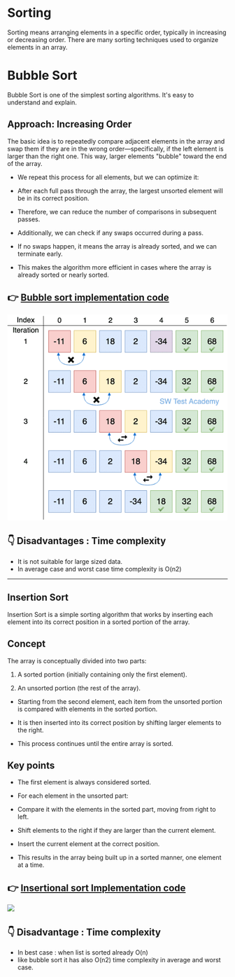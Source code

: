 # Sorting

Sorting means arranging elements in a specific order, typically in increasing or decreasing order. There are many sorting techniques used to organize elements in an array.

# Bubble Sort

Bubble Sort is one of the simplest sorting algorithms. It's easy to understand and explain.

## Approach: Increasing Order

The basic idea is to repeatedly compare adjacent elements in the array and swap them if they are in the wrong order—specifically, if the left element is larger than the right one. This way, larger elements "bubble" toward the end of the array.

- We repeat this process for all elements, but we can optimize it:

- After each full pass through the array, the largest unsorted element will be in its correct position.

- Therefore, we can reduce the number of comparisons in subsequent passes.

- Additionally, we can check if any swaps occurred during a pass.

- If no swaps happen, it means the array is already sorted, and we can terminate early.

- This makes the algorithm more efficient in cases where the array is already sorted or nearly sorted.

## 👉 [Bubble sort implementation code](./bubbleSort.js)

![bubble](./images/bubble.png)

## 👇 Disadvantages : Time complexity

- It is not suitable for large sized data.
- In average case and worst case time complexity is O(n2)

 <hr>

## Insertion Sort

Insertion Sort is a simple sorting algorithm that works by inserting each element into its correct position in a sorted portion of the array.

## Concept

The array is conceptually divided into two parts:

1.  A sorted portion (initially containing only the first element).

2.  An unsorted portion (the rest of the array).

- Starting from the second element, each item from the unsorted portion is compared with elements in the sorted portion.

- It is then inserted into its correct position by shifting larger elements to the right.

- This process continues until the entire array is sorted.

## Key points

- The first element is always considered sorted.

- For each element in the unsorted part:

- Compare it with the elements in the sorted part, moving from right to left.

- Shift elements to the right if they are larger than the current element.

- Insert the current element at the correct position.

- This results in the array being built up in a sorted manner, one element at a time.

## 👉 [Insertional sort Implementation code](./insertionalSort.js)

![](https://miro.medium.com/v2/resize:fit:1012/1*JP-wURjwf4k23U2G3GNQDw.gif)

## 👇 Disadvantage : Time complexity

- In best case : when list is sorted already O(n)
- like bubble sort it has also O(n2) time complexity in average and worst case.
